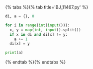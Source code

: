 {% tabs %}{% tab title='BJ_11467.py' %}

```py
di, a = {}, 0

for i in range(int(input())):
  x, y = map(int, input().split())
  if x in di and di[x] != y:
    a += 1
  di[x] = y

print(a)
```

{% endtab %}{% endtabs %}
